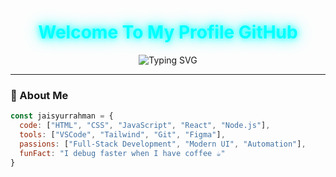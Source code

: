 <div align="center">

  <h1 style="color:#00ffff; text-shadow:0 0 10px #00ffff, 0 0 25px #00ffff;">
    <b>Welcome To My Profile GitHub</b>
  </h1>

  <img src="https://readme-typing-svg.demolab.com?font=Fira+Code&weight=600&size=26&pause=1000&color=00FFFF&center=true&vCenter=true&width=500&lines=Hi+!+I'm+Jaisyurrahman;A+Full-Stack+Developer;A+Creative+UI+Designer;Welcome+Here!" alt="Typing SVG" />

</div>

---

### 🧠 About Me
```js
const jaisyurrahman = {
  code: ["HTML", "CSS", "JavaScript", "React", "Node.js"],
  tools: ["VSCode", "Tailwind", "Git", "Figma"],
  passions: ["Full-Stack Development", "Modern UI", "Automation"],
  funFact: "I debug faster when I have coffee ☕"
}
